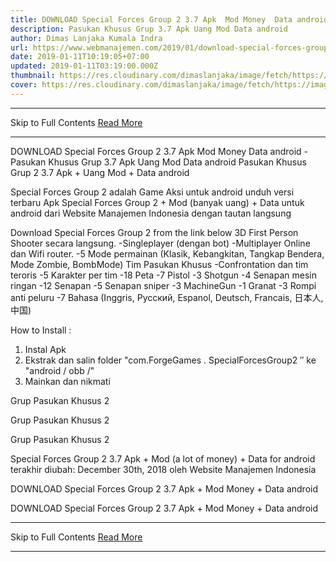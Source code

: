 ```yaml
---
title: DOWNLOAD Special Forces Group 2 3.7 Apk  Mod Money  Data android
description: Pasukan Khusus Grup 3.7 Apk Uang Mod Data android
author: Dimas Lanjaka Kumala Indra
url: https://www.webmanajemen.com/2019/01/download-special-forces-group-2-37-apk.html
date: 2019-01-11T10:19:05+07:00
updated: 2019-01-11T03:19:00.000Z
thumbnail: https://res.cloudinary.com/dimaslanjaka/image/fetch/https://image.revdl.com/2016/special-forces-group-2-1.png
cover: https://res.cloudinary.com/dimaslanjaka/image/fetch/https://image.revdl.com/2016/special-forces-group-2-1.png
---
```


<hr/> Skip to Full Contents <a href="https://www.webmanajemen.com/2019/01/download-special-forces-group-2-37-apk.html" rel="follow" class="button" id="read-more">Read More</a> <hr/> DOWNLOAD Special Forces Group 2 3.7 Apk  Mod Money  Data android - Pasukan Khusus Grup 3.7 Apk Uang Mod Data android Pasukan Khusus Grup 2 3.7 Apk + Uang Mod + Data android 
  
  
  
  Special Forces Group 2 adalah Game Aksi untuk android 
 unduh versi terbaru Apk Special Forces Group 2 + Mod (banyak uang) + Data untuk android dari Website Manajemen Indonesia dengan tautan langsung 
  
 Download Special Forces Group 2 from the link below 
   3D First Person Shooter secara langsung. 
 -Singleplayer (dengan bot) 
 -Multiplayer Online dan Wifi router. 
 -5 Mode permainan (Klasik, Kebangkitan, Tangkap Bendera, Mode Zombie, BombMode) 
 Tim Pasukan Khusus -Confrontation dan tim teroris 
 -5 Karakter per tim 
 -18 Peta 
 -7 Pistol 
 -3 Shotgun 
 -4 Senapan mesin ringan 
 -12 Senapan 
 -5 Senapan sniper 
 -3 MachineGun 
 -1 Granat 
 -3 Rompi anti peluru 
 -7 Bahasa (Inggris, Русский, Espanol, Deutsch, Francais, 日本人, 中国) 
  
 How to Install : 
 1. Instal Apk 
 2. Ekstrak dan salin folder "com.ForgeGames .  SpecialForcesGroup2 ″ ke "android / obb /" 
 3. Mainkan dan nikmati 
  
    
  Grup Pasukan Khusus 2 
  
  
    
  Grup Pasukan Khusus 2 
  
  
    
  Grup Pasukan Khusus 2 
  
  
  Special Forces Group 2 3.7 Apk + Mod (a lot of money) + Data for android terakhir diubah: December 30th, 2018 oleh Website Manajemen Indonesia 
  
  
  
DOWNLOAD Special Forces Group 2 3.7 Apk + Mod Money + Data android
  
 DOWNLOAD Special Forces Group 2 3.7 Apk + Mod Money + Data android <hr/> Skip to Full Contents <a href="https://www.webmanajemen.com/2019/01/download-special-forces-group-2-37-apk.html" rel="follow" class="button" id="read-more">Read More</a> <hr/>